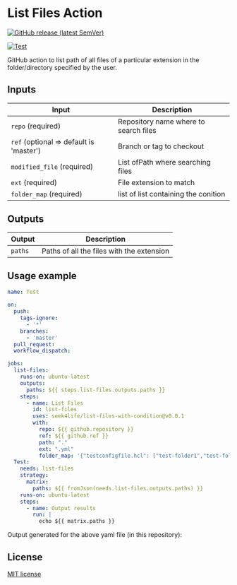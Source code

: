 # List Files Action

<p align="center">

[![GitHub release (latest SemVer)](https://img.shields.io/github/v/release/mirko-felice/list-files-action?label=latest-release)](https://github.com/github.com-seek4life:seek4life/list-files-with-condition/releases/latest)

[![Test](https://github.com/github.com-seek4life:seek4life/list-files-with-condition/actions/workflows/test.yml/badge.svg)](https://github.com/github.com-seek4life:seek4life/list-files-with-condition/actions/workflows/test.yml)

</p>
GitHub action to list path of all files of a particular extension in the folder/directory
specified by the user.

## Inputs
| Input                                    | Description                           |
|------------------------------------------|---------------------------------------|
| `repo` (required)                        | Repository name where to search files |
| `ref`  (optional => default is 'master') | Branch or tag to checkout             |
| `modified_file` (required)               | List ofPath where searching files     |
| `ext`  (required)                        | File extension to match               |
| `folder_map`  (required)                 | list of list containing the conition  |

## Outputs

| Output       | Description                               |
|--------------|-------------------------------------------|
| `paths`      | Paths of all the files with the extension |

## Usage example

```yaml
name: Test

on:
  push:
    tags-ignore:
      - '*'
    branches:
      - 'master'
  pull_request:
  workflow_dispatch:

jobs:
  list-files:
    runs-on: ubuntu-latest
    outputs:
      paths: ${{ steps.list-files.outputs.paths }}
    steps:
      - name: List Files
        id: list-files
        uses: seek4life/list-files-with-condition@v0.0.1
        with:
          repo: ${{ github.repository }}
          ref: ${{ github.ref }}
          path: "."
          ext: ".yml"
          folder_map: '{"testconfigfile.hcl": ["test-folder1","test-folder2"]}'
  Test:
    needs: list-files
    strategy:
      matrix:
        paths: ${{ fromJson(needs.list-files.outputs.paths) }}
    runs-on: ubuntu-latest
    steps:
      - name: Output results
        run: |
          echo ${{ matrix.paths }}
```
Output generated for the above yaml file (in this repository):


## License
[MIT license]

[MIT license]: LICENSE